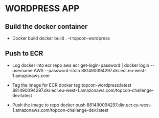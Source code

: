 # WORDPRESS APP

## Build the docker container

- Docker build
docker build . -t topcon-wordpress

## Push to ECR
- Log docker into ecr repo
aws ecr get-login-password | docker login --username AWS --password-stdin 881490094297.dkr.ecr.eu-west-1.amazonaws.com

- Tag the image for ECR
docker tag topcon-wordpress:latest 881490094297.dkr.ecr.eu-west-1.amazonaws.com/topcon-challenge-dev:latest

- Push the image to repo
docker push 881490094297.dkr.ecr.eu-west-1.amazonaws.com/topcon-challenge-dev:latest